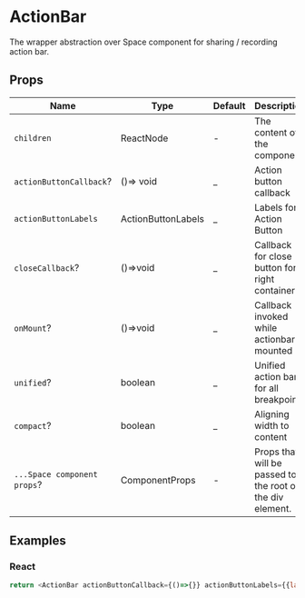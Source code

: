 # ActionBar

The wrapper abstraction over Space component for sharing / recording action bar.

## Props

| Name                | Type                         | Default | Description                                               |
|---------------------|------------------------------|---------|-----------------------------------------------------------|
| `children`          | ReactNode                    | -       | The content of the component.                             |
| `actionButtonCallback`? | ()=> void                    | _       | Action button callback                                    |
| `actionButtonLabels` | ActionButtonLabels           | _       | Labels for Action Button                                  |
| `closeCallback`?    | ()=>void                     | _       | Callback for close button for right container             |
| `onMount`?          | ()=>void                     | _       | Callback invoked while actionbar is mounted               |
| `unified`?          | boolean                      | _       | Unified action bar for all breakpoints                    |
| `compact`?          | boolean                      | _       | Aligning width to content                                 |
| `...Space component props`? | ComponentProps<typeof Space> | -       | Props that will be passed to the root of the div element. |

## Examples

### React

```javascript
return <ActionBar actionButtonCallback={()=>{}} actionButtonLabels={{label: 'Click me'}}>...status elements </>;
```
